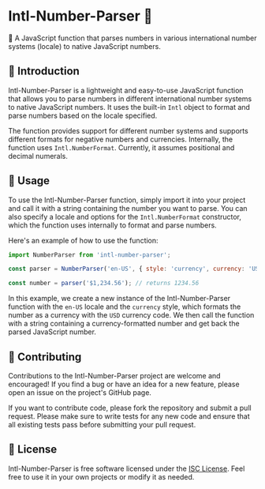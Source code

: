 # Intl-Number-Parser 🔢

🔢 A JavaScript function that parses numbers in various international number
systems (locale) to native JavaScript numbers.

## 📖 Introduction

Intl-Number-Parser is a lightweight and easy-to-use JavaScript function that
allows you to parse numbers in different international number systems to native
JavaScript numbers. It uses the built-in `Intl` object to format and parse
numbers based on the locale specified.

The function provides support for different number systems and supports different formats for negative numbers and currencies. Internally, the function
uses `Intl.NumberFormat`. Currently, it assumes positional and decimal
numerals.

## 🚀 Usage

To use the Intl-Number-Parser function, simply import it into your project and
call it with a string containing the number you want to parse. You can also
specify a locale and options for the `Intl.NumberFormat` constructor, which
the function uses internally to format and parse numbers.

Here's an example of how to use the function:

```js
import NumberParser from 'intl-number-parser';

const parser = NumberParser('en-US', { style: 'currency', currency: 'USD' });

const number = parser('$1,234.56'); // returns 1234.56
```

In this example, we create a new instance of the Intl-Number-Parser function
with the `en-US` locale and the `currency` style, which formats the number as
a currency with the `USD` currency code. We then call the function with a
string containing a currency-formatted number and get back the parsed
JavaScript number.

## 🤝 Contributing

Contributions to the Intl-Number-Parser project are welcome and encouraged! If
you find a bug or have an idea for a new feature, please open an issue on the
project's GitHub page.

If you want to contribute code, please fork the repository and submit a pull
request. Please make sure to write tests for any new code and ensure that all
existing tests pass before submitting your pull request.

## 📜 License 

Intl-Number-Parser is free software licensed under the [ISC License](https://github.com/Exact-Realty/intl-number-parser/blob/master/LICENSE).
Feel free to use it in your own projects or modify it as needed.
